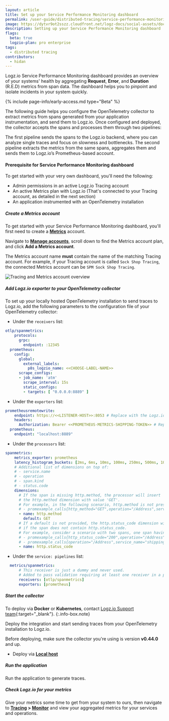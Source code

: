 ```yaml
---
layout: article
title: Set up your Service Performance Monitoring dashboard
permalink: /user-guide/distributed-tracing/service-performance-monitoring-setup
image: https://dytvr9ot2sszz.cloudfront.net/logz-docs/social-assets/docs-social.jpg
description: Setting up your Service Performance Monitoring dashboard
flags:
  beta: true
  logzio-plan: pro enterprise
tags: 
  - distributed tracing
contributors:
  - hidan
---
```


Logz.io Service Performance Monitoring dashboard provides an overview of your systems' health by aggregating **Request**, **Error**, and **Duration** (R.E.D) metrics from span data. The dashboard helps you to pinpoint and isolate incidents in your system quickly.

{% include page-info/early-access.md type="Beta" %}


The following guide helps you configure the OpenTelemetry collector to extract metrics from spans generated from your application instrumentation, and send them to Logz.io. Once configured and deployed, the collector accepts the spans and processes them through two pipelines:

The first pipeline sends the spans to the Logz.io backend, where you can analyze single traces and focus on slowness and bottlenecks. The second pipeline extracts the metrics from the same spans, aggregates them and sends them to Logz.io’s Prometheus-based account.

<div class="tasklist">


#### Prerequisite for Service Performance Monitoring dashboard

To get started with your very own dashboard, you'll need the following:

* Admin permissions in an active Logz.io Tracing account
* An active Metrics plan with Logz.io (That's connected to your Tracing account, as detailed in the next section)
* An application instrumented with an OpenTelemetry installation

##### Create a Metrics account

To get started with your Service Performance Monitoring dashboard, you'll first need to create a **[Metrics](https://app.logz.io/#/dashboard/metrics)** account.

Navigate to **[Manage accounts](https://app.logz.io/#/dashboard/settings/manage-accounts)**, scroll down to find the Metrics account plan, and click **Add a Metrics account**. 

The Metrics account name **must** contain the name of the matching Tracing account. For example, if your Tracing account is called `Sock Shop Tracing`, the connected Metrics account can be `SPM Sock Shop Tracing`.

![Tracing and Metrics account overview](https://dytvr9ot2sszz.cloudfront.net/logz-docs/distributed-tracing/tracing-and-metrics-accounts.png)

##### Add Logz.io exporter to your OpenTelemetry collector

To set up your locally hosted OpenTelemetry installation to send traces to Logz.io, add the following parameters to the configuration file of your OpenTelemetry collector:

* Under the `receivers` list:

```yaml
otlp/spanmetrics:
    protocols:
      grpc:
        endpoint: :12345
  prometheus:
    config:
      global:
        external_labels:
          p8s_logzio_name: <<CHOOSE-LABEL-NAME>>
      scrape_configs: 
      - job_name: 'atm'
        scrape_interval: 15s
        static_configs:
        - targets: [ "0.0.0.0:8889" ]
```

* Under the `exporters` list:

```yaml
prometheusremotewrite:
    endpoint: https://<<LISTENER-HOST>>:8053 # Replace with the Logz.io Listener URL for your region, configured to use port 8052 for http traffic, or port 8053 for https traffic. https://docs.logz.io/user-guide/accounts/account-region.html#available-regions
    headers:
      Authorization: Bearer <<PROMETHEUS-METRICS-SHIPPING-TOKEN>> # Replace with your Metrics token https://app.logz.io/#/dashboard/settings/manage-tokens/data-shipping?product=metrics
  prometheus:
    endpoint: "localhost:8889"
```

* Under the `processors` list:

```yaml
spanmetrics:
    metrics_exporter: prometheus
    latency_histogram_buckets: [2ms, 6ms, 10ms, 100ms, 250ms, 500ms, 1000ms, 10000ms, 100000ms, 1000000ms] #These are suggested latency buckets. You can configure the latency bucket to fit your data
    # Additional list of dimensions on top of:
    # - service.name
    # - operation
    # - span.kind
    # - status.code
    dimensions:
      # If the span is missing http.method, the processor will insert
      # the http.method dimension with value 'GET'.
      # For example, in the following scenario, http.method is not present in a span and so will be added as a dimension to the metric with value "GET":
      # - promexample_calls{http_method="GET",operation="/Address",service_name="shippingservice", span_kind="SPAN_KIND_SERVER",status_code="STATUS_CODE_UNSET"} 1
      - name: http.method
        default: GET
      # If a default is not provided, the http.status_code dimension will be omitted
      # if the span does not contain http.status_code.
      # For example, consider a scenario with two spans, one span having http.status_code=200 and another missing http.status_code. Two metrics would result with this configuration, one with the http_status_code omitted and the other included:
      # - promexample_calls{http_status_code="200",operation="/Address",service_name="shippingservice", span_kind="SPAN_KIND_SERVER",status_code="STATUS_CODE_UNSET"} 1
      # - promexample_calls{operation="/Address",service_name="shippingservice", span_kind="SPAN_KIND_SERVER",status_code="STATUS_CODE_UNSET"} 1
      - name: http.status_code
```

* Under the `service: pipelines` list:

```yaml
  metrics/spanmetrics:
      # This receiver is just a dummy and never used.
      # Added to pass validation requiring at least one receiver in a pipeline.
      receivers: [otlp/spanmetrics]
      exporters: [prometheus]
```

##### Start the collector

To deploy via **Docker** or **Kubernetes**, contact [Logz.io Support team](mailto:help@logz.io){:target="_blank"}.
{:.info-box.note}


Deploy the integration and start sending traces from your OpenTelemetry installation to Logz.io. 

Before deploying, make sure the collector you're using is version **v0.44.0** and up.

* Deploy via **[Local host](https://app.logz.io/#/dashboard/send-your-data/tracing-sources/opentelemetry?type=local-host)**


##### Run the application

Run the application to generate traces.

##### Check Logz.io for your metrics

Give your metrics some time to get from your system to ours, then navigate to **[Tracing](https://app.logz.io/#/dashboard/jaeger/) > [Monitor](https://app.logz.io/#/dashboard/jaeger/monitor)** and view your aggregated metrics for your services and operations.



<!--
#### To generate a Service Performance Monitoring dashboard: 
{:.no_toc}  



##### Create a Metrics account

_You must have admin permissions for the Logz.io account to view and edit the **Manage accounts** page._

1. Navigate to **Tracing** > <a href="https://app.logz.io/#/dashboard/settings/manage-accounts" target ="_blank"> **Manage accounts** > **Get my Metrics account**.
3. Choose a name for your account. The new Metrics account name **must contain** your Tracing account name.
4. Pick your preferred number of unique metrics and **Create** the account.
3. Copy the new Metrics account token.

![Account management screen](https://dytvr9ot2sszz.cloudfront.net/logz-docs/distributed-tracing/manage-accounts-metrics-creation.png)


##### Install and run the Span Metrics Processor

Logz.io captures end-to-end distributed transactions from your applications and infrastructure with trace spans sent via the Spanmetrics OpenTelemetry collector, which you install inside your environment.

The Span Metrics Processor processes spans on the go, emitting R.E.D metrics at configurable time intervals.

[This link takes you to the OpenTelemetry installation.](https://app.logz.io/#/dashboard/send-your-data/tracing-sources/opentelemetry) 
The information is also available in the **Logz.io Docs**, in [**Ship your data > OpenTelemetry installation**](https://docs.logz.io/shipping/tracing-sources/opentelemetry.html).

To configure your spanmetrics processor, make sure you use your **Metrics** account token, name and region.


```yaml
receivers:
  jaeger:
    protocols:
      grpc:
      thrift_binary:
      thrift_compact:
      thrift_http:
​
  otlp/spanmetrics:
    protocols:
      grpc:
        endpoint: :12345
  otlp:
    protocols:
      grpc:
        endpoint: :4317
  prometheus:
    config:
      global:
        external_labels:
          p8s_logzio_name: # Enter chosen name
      scrape_configs: 
      - job_name: '' # Enter job name
        scrape_interval: 15s
        static_configs:
        - targets: [ "0.0.0.0:8889" ]
​
exporters:
  logzio:
    account_token: " " # Enter your account token
    region: "us" # Enter your region
  prometheusremotewrite:
    endpoint: https://listener-us.logz.io:8053
    headers:
      Authorization: Bearer duwFfWzoOBTUgavSxtAacNWwXbwgPcnx
  prometheus:
    endpoint: "localhost:8889"
  logging:
​
processors:
  batch:
  spanmetrics:
    metrics_exporter: prometheus
    latency_histogram_buckets: [2ms, 6ms, 10ms, 100ms, 250ms, 500ms, 1000ms, 10000ms, 100000ms, 1000000ms]
    # Additional list of dimensions on top of:
    # - service.name
    # - operation
    # - span.kind
    # - status.code
    dimensions:
      # If the span is missing http.method, the processor will insert
      # the http.method dimension with value 'GET'.
      # For example, in the following scenario, http.method is not present in a span and so will be added as a dimension to the metric with value "GET":
      # - promexample_calls{http_method="GET",operation="/Address",service_name="shippingservice", span_kind="SPAN_KIND_SERVER",status_code="STATUS_CODE_UNSET"} 1
      - name: http.method
        default: GET
      # If a default is not provided, the http.status_code dimension will be omitted
      # if the span does not contain http.status_code.
      # For example, consider a scenario with two spans, one span having http.status_code=200 and another missing http.status_code. Two metrics would result with this configuration, one with the http_status_code omitted and the other included:
      # - promexample_calls{http_status_code="200",operation="/Address",service_name="shippingservice", span_kind="SPAN_KIND_SERVER",status_code="STATUS_CODE_UNSET"} 1
      # - promexample_calls{operation="/Address",service_name="shippingservice",span_kind="SPAN_KIND_SERVER", status_code="STATUS_CODE_UNSET"} 1
      - name: http.status_code    
​
extensions:
  pprof:
    endpoint: :1777
  zpages:
    endpoint: :55679
  health_check:
​
service:
  extensions: [health_check, pprof, zpages]
  pipelines:
    traces:
      receivers: [jaeger]
      processors: [spanmetrics,batch]
      exporters: [logzio]
    metrics/spanmetrics:
      # This receiver is just a dummy and never used.
      # Added to pass validation requiring at least one receiver in a pipeline.
      receivers: [otlp/spanmetrics]
      exporters: [prometheus]
    metrics:
      receivers: [otlp,prometheus]
      exporters: [logging,prometheusremotewrite]      
  telemetry:
    logs:
      level: "error"
````

<!--
The OpenTelemetry repository offers configuration examples, such as:

* [Exporter not found](https://github.com/open-telemetry/opentelemetry-collector-contrib/blob/main/processor/spanmetricsprocessor/testdata/config-exporter-not-found.yaml) - Where the configured 'metrics_exporter' within spanprocessor, cannot be found in any pipeline, leading to a config validation error
* [3-pipeline configuration](https://github.com/open-telemetry/opentelemetry-collector-contrib/blob/main/processor/spanmetricsprocessor/testdata/config-3-pipelines.yaml) - When a user wishes to perform further processing of aggregated span metrics prior to exporting (traces -> metrics-proxy-pipeline -> metrics)
* [And more](https://github.com/open-telemetry/opentelemetry-collector-contrib/tree/main/processor/spanmetricsprocessor/testdata)
-->
<!--
##### View your Service Performance Monitoring dashboard

Once you've finished the setup, the new dashboard will be available under your Tracing account. To view it, navigate to the [Tracing account](https://app.logz.io/#/dashboard/jaeger/monitoring), and click on the **Monitoring** tab:

![Service Performance Monitoring dashboard](https://dytvr9ot2sszz.cloudfront.net/logz-docs/distributed-tracing/spm-main-dashboard.png)

The dashboard includes a breakdown of R.E.D data (Requests, Errors and Delay) based on the operations running inside the chosen service.

To learn more about the Service Performance Monitoring dashboard, what it includes and how you can utilize it, **[check out our detailed overview](https://docs.logz.io/user-guide/distributed-tracing/service-performance-monitoring#service-performance-monitoring-dashboard)**.
-->
</div>